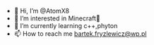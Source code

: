 - 👋 Hi, I’m @AtomX8
- 👀 I’m interested in Minecraft🤯
- 🌱 I’m currently learning c++,phyton
- 📫 How to reach me bartek.fryzlewicz@wp.pl
